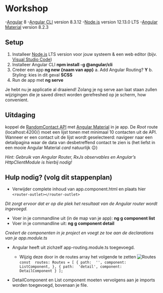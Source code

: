 
# Workshop
-[Angular](https://angular.io/) 8
-[Angular CLI](https://github.com/angular/angular-cli) version 8.3.12
-[Node.js](https://nodejs.org/en/) version 12.13.0 LTS
-[Angular Material](https://material.angular.io/) version 8.2.3

## Setup
1.	Installeer [Node.js](https://nodejs.org/en/) LTS version voor jouw systeem & een web editor (bijv. [Visual Studio Code](https://code.visualstudio.com/))
2.	Installeer Angular CLI  **npm install -g @angular/cli**
3.	Creëer een app  **ng new {naam van app}**
a.	Add Angular Routing? **Y**
b.	Styling: kies in dit geval **SCSS**
4.	Run de app met  **ng serve**

Je hebt nu je applicatie al draaiend! Zolang je ng serve aan laat staan zullen wijzigingen die je saved direct worden gerefreshed op je scherm, how convenient.

## Uitdaging
koppel de [RandomContact API](https://randomuser.me/) met [Angular Material](https://material.angular.io/) in je app. De *Root* route (localhost:4200/) moet een lijst tonen met minimaal 10 contacten uit de API. Wanneer er een contact uit de lijst wordt geselecteerd: navigeer naar een detailpagina waar de data van desbetreffend contact te zien is (het liefst in een mooie Angular Material *card* natuurlijk 😉)

*Hint: Gebruik van Angular Router, RxJs observables en Angular’s HttpClientModule is hierbij nodig!*

## Hulp nodig? (volg dit stappenplan)
 - Verwijder complete inhoud van app.component.html en plaats hier
````<router-outlet></router-outlet>````

*Dit zorgt ervoor dat er op die plek het resultaat van de Angular router wordt ingevoegd.*
 - Voer in je commandline uit (in de map van je app): **ng g component list**
 - Voer in je commandline uit: **ng g component detail**

*Creëert de componenten in je project en voegt ze toe aan de declarations van je app.module.ts*

- Angular heeft uit zichzelf app-routing.module.ts toegevoegd.
	- Wijzig deze door in de routes array het volgende te zetten
![Routes](/images/snippet1.PNG|alt=snippet1)
``const  routes: Routes = [
{
	path:  '',
	component:  ListComponent,
},
{
path:  'detail',
component:  DetailComponent
}
];``

- DetailComponent en List component moeten vervolgens aan je imports worden toegevoegd, bovenaan je file.
